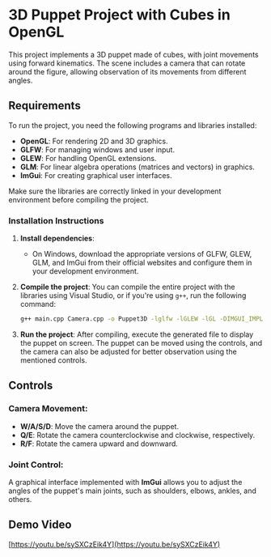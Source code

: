 # 3D Puppet Project with Cubes in OpenGL

This project implements a 3D puppet made of cubes, with joint movements using forward kinematics. The scene includes a camera that can rotate around the figure, allowing observation of its movements from different angles.

## Requirements

To run the project, you need the following programs and libraries installed:

- **OpenGL**: For rendering 2D and 3D graphics.
- **GLFW**: For managing windows and user input.
- **GLEW**: For handling OpenGL extensions.
- **GLM**: For linear algebra operations (matrices and vectors) in graphics.
- **ImGui**: For creating graphical user interfaces.

Make sure the libraries are correctly linked in your development environment before compiling the project.

### Installation Instructions

1. **Install dependencies**:
   - On Windows, download the appropriate versions of GLFW, GLEW, GLM, and ImGui from their official websites and configure them in your development environment.

2. **Compile the project**:
   You can compile the entire project with the libraries using Visual Studio, or if you're using `g++`, run the following command:
   ```bash
   g++ main.cpp Camera.cpp -o Puppet3D -lglfw -lGLEW -lGL -DIMGUI_IMPL_OPENGL_LOADER_GLEW
3. **Run the project**:
   After compiling, execute the generated file to display the puppet on screen. The puppet can be moved using the controls, and the camera can also be adjusted for better observation using the mentioned controls.

## Controls

### Camera Movement:
- **W/A/S/D**: Move the camera around the puppet.
- **Q/E**: Rotate the camera counterclockwise and clockwise, respectively.
- **R/F**: Rotate the camera upward and downward.

### Joint Control:
A graphical interface implemented with **ImGui** allows you to adjust the angles of the puppet's main joints, such as shoulders, elbows, ankles, and others.

## Demo Video
[https://youtu.be/sySXCzEik4Y](https://youtu.be/sySXCzEik4Y)
